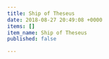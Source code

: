 ```yaml
---
title: Ship of Theseus
date: 2018-08-27 20:49:08 +0000
items: []
item_name: Ship of Theseus
published: false

---
```

